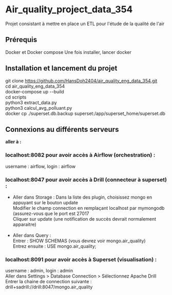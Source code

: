 # Air_quality_project_data_354
Projet consistant à mettre en place un ETL pour l'étude de la qualité de l'air

## Prérequis 
Docker et Docker compose
Une fois installer, lancer docker

## Installation et lancement du projet 
git clone https://github.com/HansDoh2404/air_quality_eng_data_354.git <br />
cd air_quality_eng_data_354 <br />
docker-compose up --build <br />
cd scripts <br />
python3 extract_data.py <br />
python3 calcul_avg_polluant.py <br />
docker cp ./superset.db.backup superset:/app/superset_home/superset.db 


## Connexions au différents serveurs
**aller à :**
### localhost:8082 pour avoir accès à Airflow (orchestration) :
username : airflow, login : airflow
### localhost:8047 pour avoir accès à Drill (connecteur à superset) :
- Aller dans Storage :
  Dans la liste des plugin, choisissez mongo en appuyant sur le bouton update <br />
  Modifier le champ connection en remplaçant localhost par mymongodb (assurez-vous que le port est 27017 <br />
  Cliquer sur update (une notification de succès devrait normalement apparaitre) <br /><br />
- Aller dans Query : <br />
  Entrer : SHOW SCHEMAS (vous devrez voir mongo.air_quality) <br />
  Entrez ensuite : USE mongo.air_quality;
### localhost:8091 pour avoir accès à Superset (visualisation) :
username : admin, login : admin <br />
Aller dans Settings > Database Connection > Sélectionnez Apache Drill <br />
Entrer la chaine de connection suivante : drill+sadrill://drill:8047/mongo.air_quality
  
  


